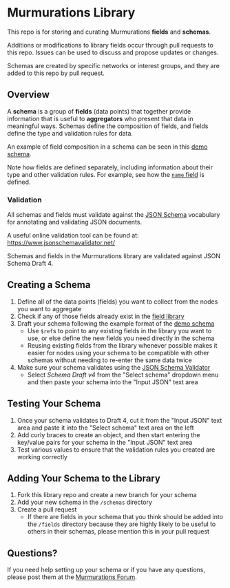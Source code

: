 # Murmurations Library

This repo is for storing and curating Murmurations **fields** and **schemas**.

Additions or modifications to library fields occur through pull requests to this repo. Issues can be used to discuss and propose updates or changes. 

Schemas are created by specific networks or interest groups, and they are added to this repo by pull request.

## Overview

A **schema** is a group of **fields** (data points) that together provide information that is useful to **aggregators** who present that data in meaningful ways. Schemas define the composition of fields, and fields define the type and validation rules for data.

An example of field composition in a schema can be seen in this [demo schema](schemas/demo-v1.json).

Note how fields are defined separately, including information about their type and other validation rules. For example, see how the [`name` field](fields/name-v1.json) is defined.

### Validation

All schemas and fields must validate against the [JSON Schema](https://json-schema.org/) vocabulary for annotating and validating JSON documents.

A useful online validation tool can be found at: https://www.jsonschemavalidator.net/

Schemas and fields in the Murmurations library are validated against JSON Schema Draft 4.

## Creating a Schema

1. Define all of the data points (fields) you want to collect from the nodes you want to aggregate
2. Check if any of those fields already exist in the [field library](fields/)
3. Draft your schema following the example format of the [demo schema](schemas/demo-v1.json)
    - Use `$ref`s to point to any existing fields in the library you want to use, or else define the new fields you need directly in the schema
    - Reusing existing fields from the library whenever possible makes it easier for nodes using your schema to be compatible with other schemas without needing to re-enter the same data twice
4. Make sure your schema validates using the [JSON Schema Validator](https://www.jsonschemavalidator.net/)
    - Select _Schema Draft v4_ from the "Select schema" dropdown menu and then paste your schema into the "Input JSON" text area

## Testing Your Schema

1. Once your schema validates to Draft 4, cut it from the "Input JSON" text area and paste it into the "Select schema" text area on the left
2. Add curly braces to create an object, and then start entering the key/value pairs for your schema in the "Input JSON" text area
3. Test various values to ensure that the validation rules you created are working correctly

## Adding Your Schema to the Library

1. Fork this library repo and create a new branch for your schema
2. Add your new schema in the `/schemas` directory
3. Create a pull request
    - If there are fields in your schema that you think should be added into the `/fields` directory because they are highly likely to be useful to others in their schemas, please mention this in your pull request

## Questions?

If you need help setting up your schema or if you have any questions, please post them at the [Murmurations Forum](https://murmurations.flarum.cloud/d/14-creating-murmurations-schemas).
